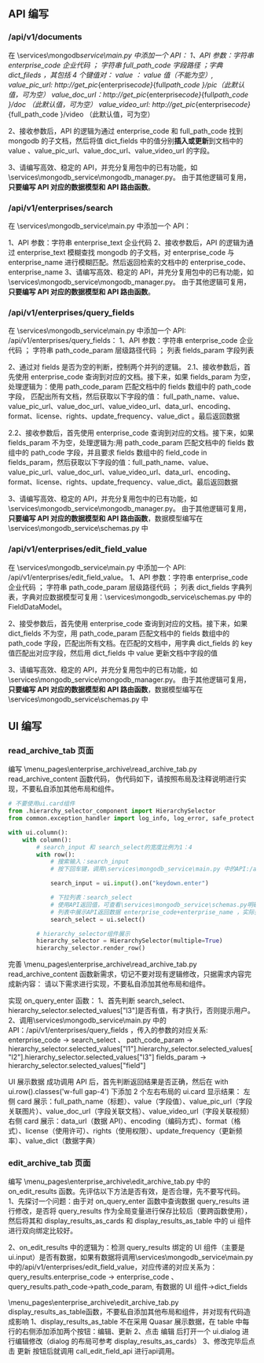 ## API 编写

### /api/v1/documents

在 \services\mongodb*service\main.py 中添加一个 API：
1、API 参数：字符串 enterprise_code 企业代码 ； 字符串 full_path_code 字段路径 ；字典 dict_fileds ，其包括 4 个键值对：
value ： value 值（不能为空）,
value_pic_url: http://get_pic*{enterprise*code}*{full*path_code }/pic（此默认值，可为空）
value_doc_url：http://get_pic*{enterprise*code}*{full*path_code }/doc （此默认值，可为空）
value_video_url: http://get_pic*{enterprise*code}*{full_path_code }/video （此默认值，可为空）

2、接收参数后，API 的逻辑为通过 enterprise_code 和 full_path_code 找到 mongodb 的子文档，然后将值 dict_fields 中的值分别**插入或更新**到文档中的 value 、value_pic_url、value_doc_url、value_video_url 的字段。

3、请编写高效、稳定的 API，并充分复用包中的已有功能，如\services\mongodb_service\mongodb_manager.py。 由于其他逻辑可复用，**只要编写 API 对应的数据模型和 API 路由函数**。

### /api/v1/enterprises/search

在 \services\mongodb_service\main.py 中添加一个 API：

1、API 参数：字符串 enterprise_text 企业代码
2、接收参数后，API 的逻辑为通过 enterprise_text 模糊查找 mongodb 的子文档，对 enterprise_code 与 enterprise_name 进行模糊匹配。然后返回检索的文档中的 enterprise_code、enterprise_name
3、请编写高效、稳定的 API，并充分复用包中的已有功能，如\services\mongodb_service\mongodb_manager.py。 由于其他逻辑可复用，**只要编写 API 对应的数据模型和 API 路由函数**。

### /api/v1/enterprises/query_fields

在 \services\mongodb_service\main.py 中添加一个 API: /api/v1/enterprises/query_fields：
1、API 参数：字符串 enterprise_code 企业代码 ； 字符串 path_code_param 层级路径代码 ； 列表 fields_param 字段列表

2、通过对 fields 是否为空的判断，控制两个并列的逻辑。
2.1、接收参数后，首先使用 enterprise_code 查询到对应的文档。接下来，如果 fields_param 为空，处理逻辑为：使用 path_code_param 匹配文档中的 fields 数组中的 path_code 字段， 匹配出所有文档，然后获取以下字段的值： full_path_name、value、value_pic_url、value_doc_url、value_video_url、data_url、encoding、format、license、rights、update_frequency、value_dict 。最后返回数据

2.2、接收参数后，首先使用 enterprise_code 查询到对应的文档。接下来，如果 fields_param 不为空，处理逻辑为:用 path_code_param 匹配文档中的 fields 数组中的 path_code 字段，并且要求 fields 数组中的 field_code in fields_param，然后获取以下字段的值：full_path_name、value、value_pic_url、value_doc_url、value_video_url、data_url、encoding、format、license、rights、update_frequency、value_dict。最后返回数据

3、请编写高效、稳定的 API，并充分复用包中的已有功能，如\services\mongodb_service\mongodb_manager.py。 由于其他逻辑可复用，**只要编写 API 对应的数据模型和 API 路由函数**，数据模型编写在\services\mongodb_service\schemas.py 中

### /api/v1/enterprises/edit_field_value

在 \services\mongodb_service\main.py 中添加一个 API: /api/v1/enterprises/edit_field_value。
1、API 参数：字符串 enterprise_code 企业代码 ； 字符串 path_code_param 层级路径代码 ； 列表 dict_fields 字典列表，字典对应数据模型可复用：\services\mongodb_service\schemas.py 中的 FieldDataModel。

2、接受参数后，首先使用 enterprise_code 查询到对应的文档。接下来，如果 dict_fields 不为空，用 path_code_param 匹配文档中的 fields 数组中的 path_code 字段，匹配出所有文档。在匹配的文档中，用字典 dict_fields 的 key 值匹配出对应字段，然后用 dict_fields 中 value 更新文档中字段的值

3、请编写高效、稳定的 API，并充分复用包中的已有功能，如\services\mongodb_service\mongodb_manager.py。 由于其他逻辑可复用，**只要编写 API 对应的数据模型和 API 路由函数**，数据模型编写在\services\mongodb_service\schemas.py 中

## UI 编写

### read_archive_tab 页面

编写 \menu_pages\enterprise_archive\read_archive_tab.py read_archive_content 函数代码，
伪代码如下，请按照布局及注释说明进行实现，不要私自添加其他布局和组件。

```py
# 不要使用ui.card组件
from .hierarchy_selector_component import HierarchySelector
from common.exception_handler import log_info, log_error, safe_protect

with ui.column():
    with column():
        # search_input 和 search_select的宽度比例为1：4
        with row():
            # 搜索输入：search_input
            # 按下回车键，调用\services\mongodb_service\main.py 中的API:/api/v1/enterprises/search

            search_input = ui.input().on("keydown.enter")

            # 下拉列表：search_select
            # 使用API返回值，可查看\services\mongodb_service\schemas.py明确返回的数据模型；
            # 列表中展示API返回数据 enterprise_code+enterprise_name ，实际要使用的是enterprise_code
            search_select = ui.select()

        # hierarchy_selector组件展示
        hierarchy_selector = HierarchySelector(multiple=True)
        hierarchy_selector.render_row()
```

完善 \menu_pages\enterprise_archive\read_archive_tab.py read_archive_content 函数新需求，切记不要对现有逻辑修改，只据需求内容完成新内容：
请以下需求进行实现，不要私自添加其他布局和组件。

实现 on_query_enter 函数：
1、首先判断 search_select、hierarchy_selector.selected_values["l3"]是否有值，有才执行，否则提示用户。
2、调用\services\mongodb_service\main.py 中的 API：/api/v1/enterprises/query_fields ，传入的参数的对应关系:
enterprise_code -> search_select 、
path_code_param -> hierarchy_selector.selected_values["l1"].hierarchy_selector.selected_values["l2"].hierarchy_selector.selected_values["l3"]
fields_param -> hierarchy_selector.selected_values["field"]

UI 展示数据
成功调用 API 后，首先判断返回结果是否正确，然后在 with ui.row().classes('w-full gap-4') 下添加 2 个左右布局的 ui.card 显示结果：
左侧 card 展示：full_path_name（标题）、value（字段值）、value_pic_url（字段关联图片）、value_doc_url（字段关联文档）、value_video_url（字段关联视频）
右侧 card 展示：data_url（数据 API）、encoding（编码方式）、format（格式）、license（使用许可）、rights（使用权限）、update_frequency（更新频率）、value_dict（数据字典）

### edit_archive_tab 页面

编写 \menu_pages\enterprise_archive\edit_archive_tab.py 中的 on_edit_results 函数。先评估以下方法是否有效，是否合理，先不要写代码。
1、先探讨一个问题：由于对 on_query_enter 函数中查询数据 query_results 进行修改，是否将 query_results 作为全局变量进行保存比较后（要跨函数使用），然后将其和 display_results_as_cards 和 display_results_as_table 中的 ui 组件进行双向绑定比较好。

2、on_edit_results 中的逻辑为：检测 query_results 绑定的 UI 组件（主要是 ui.input）是否有数据，如果有数据将调用\services\mongodb_service\main.py 中的/api/v1/enterprises/edit_field_value，对应传递的对应关系为： query_results.enterprise_code -> enterprise_code 、query_results.path_code->path_code_param, 有数据的 UI 组件->dict_fields

\menu_pages\enterprise_archive\edit_archive_tab.py display_results_as_table函数，不要私自添加其他布局和组件，并对现有代码造成影响
1、display_results_as_table 不在采用 Quasar 展示数据，在 table 中每行的右侧添加添加两个按钮：编辑、更新
2、点击 编辑 后打开一个 ui.dialog 进行编辑修改（dialog 的布局可参考 display_results_as_cards）
3、修改完毕后点击 更新 按钮后就调用 call_edit_field_api 进行api调用。

